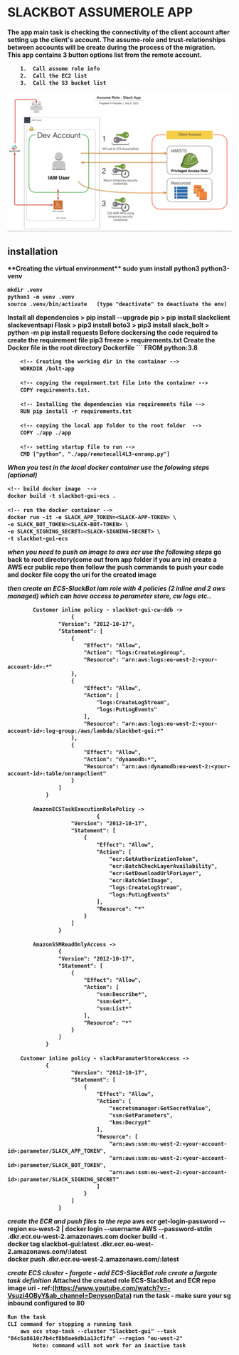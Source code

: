 <h1><b>SLACKBOT ASSUMEROLE APP</h1>

The app main task is checking the connectivity of the client account after setting up the client's account. The assume-role and trust-relationships between accounts will be create during the process of the migration.    
    This app contains 3 button options list from the remote account. <br />

        1.  Call assume role info 
        2.  Call the EC2 list
        3.  Call the S3 bucket list


![Alt text](assumerole.png?raw=true "Title")



<h2>installation</h2>
**Creating the virtual environment**
    sudo yum install python3 python3-venv

    mkdir .venv
    python3 -m venv .venv
    source .venv/bin/activate   (type "deactivate" to deactivate the env)

**Install all dependencies** 
    > pip install --upgrade pip
    > pip install slackclient slackeventsapi Flask
    > pip3 install boto3
    > pip3 install slack_bolt
    > python -m pip install requests
**Before dockersing the code required to create the requirement file**
    pip3 freeze > requirements.txt
**Create the Docker file in the root directory**
    Dockerfile
    ```
        FROM python:3.8

        <!-- Creating the working dir in the container -->
        WORKDIR /bolt-app       

        <!-- copying the requirment.txt file into the container -->
        COPY requirements.txt.

        <!-- Installing the dependencies via requirements file -->
        RUN pip install -r requirements.txt

        <!-- copying the local app folder to the root folder  -->
        COPY ./app ./app

        <!-- setting startup file to run -->
        CMD ["python", "./app/remotecall4L3-onramp.py"]


***When you test in the local docker container use the folowing steps (optional)***
    
    <!-- build docker image  -->
    docker build -t slackbot-gui-ecs .

    <!-- run the docker container -->
    docker run -it -e SLACK_APP_TOKEN=<SLACK-APP-TOKEN> \
    -e SLACK_BOT_TOKEN=<SLACK-BOT-TOKEN> \
    -e SLACK_SIGNING_SECRET=<SLACK-SIGNING-SECRET> \
    -t slackbot-gui-ecs

    

***when you need to push an image to aws ecr use the following steps***
    go back to root directory(come out from app folder if you are in)
    create a AWS ecr public repo 
    then follow the push commands to push your code and docker file
    copy the uri for the created image

***then create an ECS-SlackBot iam role with 4 policies (2 inline and 2 aws managed) which can have access to parameter store, cw logs etc..***
```
        Customer inline policy - slackbot-gui-cw-ddb ->
                    {
                "Version": "2012-10-17",
                "Statement": [
                    {
                        "Effect": "Allow",
                        "Action": "logs:CreateLogGroup",
                        "Resource": "arn:aws:logs:eu-west-2:<your-account-id>:*"
                    },
                    {
                        "Effect": "Allow",
                        "Action": [
                            "logs:CreateLogStream",
                            "logs:PutLogEvents"
                        ],
                        "Resource": "arn:aws:logs:eu-west-2:<your-account-id>:log-group:/aws/lambda/slackbot-gui:*"
                    },
                    {
                        "Effect": "Allow",
                        "Action": "dynamodb:*",
                        "Resource": "arn:aws:dynamodb:eu-west-2:<your-account-id>:table/onrampclient"
                    }
                ]
            }

        AmazonECSTaskExecutionRolePolicy ->
                            {
                    "Version": "2012-10-17",
                    "Statement": [
                        {
                            "Effect": "Allow",
                            "Action": [
                                "ecr:GetAuthorizationToken",
                                "ecr:BatchCheckLayerAvailability",
                                "ecr:GetDownloadUrlForLayer",
                                "ecr:BatchGetImage",
                                "logs:CreateLogStream",
                                "logs:PutLogEvents"
                            ],
                            "Resource": "*"
                        }
                    ]
                }

        AmazonSSMReadOnlyAccess ->
                {
                "Version": "2012-10-17",
                "Statement": [
                    {
                        "Effect": "Allow",
                        "Action": [
                            "ssm:Describe*",
                            "ssm:Get*",
                            "ssm:List*"
                        ],
                        "Resource": "*"
                    }
                ]
            }

    Customer inline policy - slackParamaterStoreAccess ->
            {
                    "Version": "2012-10-17",
                    "Statement": [
                        {
                            "Effect": "Allow",
                            "Action": [
                                "secretsmanager:GetSecretValue",
                                "ssm:GetParameters",
                                "kms:Decrypt"
                            ],
                            "Resource": [
                                "arn:aws:ssm:eu-west-2:<your-account-id>:parameter/SLACK_APP_TOKEN",
                                "arn:aws:ssm:eu-west-2:<your-account-id>:parameter/SLACK_BOT_TOKEN",
                                "arn:aws:ssm:eu-west-2:<your-account-id>:parameter/SLACK_SIGNING_SECRET"
                            ]
                        }
                    ]
                }

```
***create the ECR and push files to the repo***
        aws ecr get-login-password --region eu-west-2 | docker login --username AWS --password-stdin <your-account-id>.dkr.ecr.eu-west-2.amazonaws.com
        docker build -t <cluster-name> .                                                                                                      
        docker tag slackbot-gui:latest <your-account-id>.dkr.ecr.eu-west-2.amazonaws.com/<cluster-name>:latest  
        docker push <your-account-id>.dkr.ecr.eu-west-2.amazonaws.com/<cluster-name>:latest                                                        


***create ECS cluster -  fargate - add ECS-SlackBot role***
***create a fargate task definition***
    Attached the created role ECS-SlackBot and ECR repo image uri - ref:(https://www.youtube.com/watch?v=-Vsuzi4OByY&ab_channel=DenysonData)
    run the task - make sure your sg inbound configured to 80

    Run the task 
    CLI command for stopping a running task
        aws ecs stop-task --cluster "Slackbot-gui" --task "84c5a8610c7b4cf8b8ae6db1a13cf1fe" --region "eu-west-2"
            Note: command will not work for an inactive task

